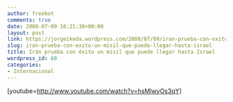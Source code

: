```yaml
---
author: freebot
comments: true
date: 2008-07-09 16:21:38+00:00
layout: post
link: https://jorgeikeda.wordpress.com/2008/07/09/iran-prueba-con-exito-un-misil-que-puede-llegar-hasta-israel/
slug: iran-prueba-con-exito-un-misil-que-puede-llegar-hasta-israel
title: Irán prueba con éxito un misil que puede llegar hasta Israel
wordpress_id: 60
categories:
- Internacional
---
```


[youtube=http://www.youtube.com/watch?v=hsMlwyOs3qY]
